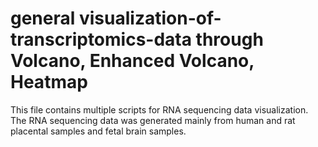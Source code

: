 # general visualization-of-transcriptomics-data through Volcano, Enhanced Volcano, Heatmap
This file contains multiple scripts for RNA sequencing data visualization. The RNA sequencing data was generated mainly from human and rat placental samples and fetal brain samples.
